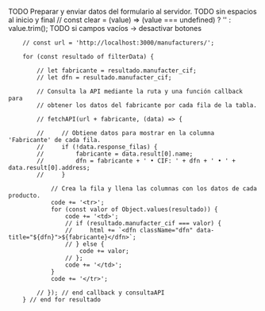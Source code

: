 TODO Preparar y enviar datos del formulario al servidor.
TODO sin espacios al inicio y final
    // const clear = (value) => (value === undefined) ? '' : value.trim();
TODO si campos vacíos -> desactivar botones

        // const url = 'http://localhost:3000/manufacturers/';

        for (const resultado of filterData) {

            // let fabricante = resultado.manufacter_cif;
            // let dfn = resultado.manufacter_cif;

            // Consulta la API mediante la ruta y una función callback para
            // obtener los datos del fabricante por cada fila de la tabla.

            // fetchAPI(url + fabricante, (data) => {

            //     // Obtiene datos para mostrar en la columna 'Fabricante' de cada fila.
            //     if (!data.response_filas) {
            //         fabricante = data.result[0].name;
            //         dfn = fabricante + ' • CIF: ' + dfn + ' • ' + data.result[0].address;
            //     }

                // Crea la fila y llena las columnas con los datos de cada producto.
                code += '<tr>';
                for (const valor of Object.values(resultado)) {
                    code += '<td>';
                    // if (resultado.manufacter_cif === valor) {
                    //     html += `<dfn className="dfn" data-title="${dfn}">${fabricante}</dfn>`;
                    // } else {
                        code += valor;
                    // };
                    code += '</td>';
                }
                code += '</tr>';

            // }); // end callback y consultaAPI
        } // end for resultado